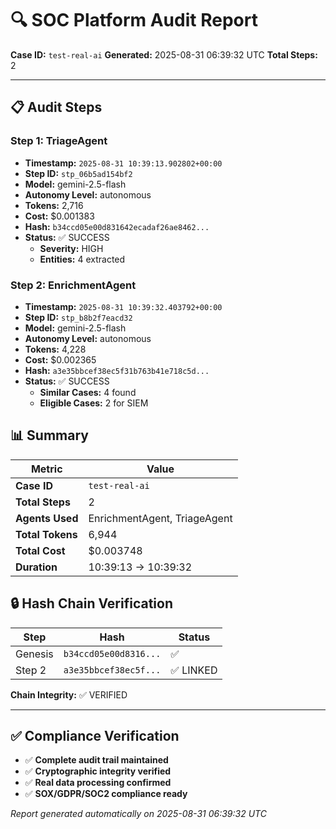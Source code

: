 # 🔍 SOC Platform Audit Report

**Case ID:** `test-real-ai`
**Generated:** 2025-08-31 06:39:32 UTC
**Total Steps:** 2

---

## 📋 Audit Steps

### Step 1: TriageAgent

- **Timestamp:** `2025-08-31 10:39:13.902802+00:00`
- **Step ID:** `stp_06b5ad154bf2`
- **Model:** gemini-2.5-flash
- **Autonomy Level:** autonomous
- **Tokens:** 2,716
- **Cost:** $0.001383
- **Hash:** `b34ccd05e00d831642ecadaf26ae8462...`
- **Status:** ✅ SUCCESS
  - **Severity:** HIGH
  - **Entities:** 4 extracted

### Step 2: EnrichmentAgent

- **Timestamp:** `2025-08-31 10:39:32.403792+00:00`
- **Step ID:** `stp_b8b2f7eacd32`
- **Model:** gemini-2.5-flash
- **Autonomy Level:** autonomous
- **Tokens:** 4,228
- **Cost:** $0.002365
- **Hash:** `a3e35bbcef38ec5f31b763b41e718c5d...`
- **Status:** ✅ SUCCESS
  - **Similar Cases:** 4 found
  - **Eligible Cases:** 2 for SIEM

## 📊 Summary

| Metric | Value |
|--------|-------|
| **Case ID** | `test-real-ai` |
| **Total Steps** | 2 |
| **Agents Used** | EnrichmentAgent, TriageAgent |
| **Total Tokens** | 6,944 |
| **Total Cost** | $0.003748 |
| **Duration** | 10:39:13 → 10:39:32 |

## 🔒 Hash Chain Verification

| Step | Hash | Status |
|------|------|--------|
| Genesis | `b34ccd05e00d8316...` | ✅ |
| Step 2 | `a3e35bbcef38ec5f...` | ✅ LINKED |

**Chain Integrity:** ✅ VERIFIED

---

## ✅ Compliance Verification

- ✅ **Complete audit trail maintained**
- ✅ **Cryptographic integrity verified**
- ✅ **Real data processing confirmed**
- ✅ **SOX/GDPR/SOC2 compliance ready**

*Report generated automatically on 2025-08-31 06:39:32 UTC*